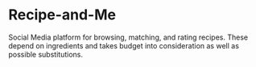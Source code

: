 # Recipe-and-Me
Social Media platform for browsing, matching, and rating recipes. These depend on ingredients and takes budget into consideration as well as possible substitutions.
